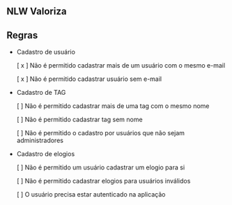 ## NLW Valoriza


## Regras

- Cadastro de usuário

    [ x ] Não é permitido cadastrar mais de um usuário com o mesmo e-mail

    [ x ] Não é permitido cadastrar usuário sem e-mail



- Cadastro de TAG

    [ ] Não é permitido cadastrar mais de uma tag com o mesmo nome

    [ ] Não é permitido cadastrar tag sem nome

    [ ] Não é permitido o cadastro por usuários que não sejam administradores



- Cadastro de elogios

    [ ] Não é permitido um usuário cadastrar um elogio para si
    
    [ ] Não é permitido cadastrar elogios para usuários inválidos
    
    [ ] O usuário precisa estar autenticado na aplicação